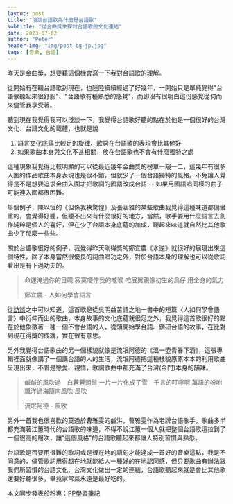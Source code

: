 ```yaml
---
layout: post
title: "淺談台語歌為什麼是台語歌"
subtitle: "從金曲獎來探討台語歌的文化連結"
date: 2023-07-02
author: "Peter"
header-img: "img/post-bg-jp.jpg"
tags: [音樂, 台語]
---
```



昨天是金曲獎，想要藉這個機會寫一下我對台語歌的理解。

從開始有在聽台語歌到現在，也陸陸續續經過了好幾年，一開始只是單純覺得"台語歌聽起來很舒服"、"台語歌有種熟悉的感覺"，而卻沒有很明白這份感覺從何而來儘管我享受著。

聽到現在我覺得我可以淺談一下，我覺得台語歌好聽的點在於他是一個很好的台灣文化、台語文化的載體，也就是說  
1. 語言文化底蘊比較足的旋律、歌詞在台語歌的表現會比其他好
2. 如果歌曲本身與文化不甚相關，放在台語歌也不會有什麼獨特之處

這種現象我覺得比較明顯的可以從最近幾年金曲獎的榜單一窺一二，這幾年有很多入圍的作品歌曲本身表現也是很不錯，但就少了一個台語獨特的風格。不免讓人覺得是不是想要追求金曲入圍才把歌詞的國語改成台語 -- 如果用國語唱同樣的曲子可能連入圍都很困難。

舉個例子，陳以恆的《但係我袂驚惶》及張涵雅的某些歌曲我覺得這種味道都偏蠻重的，會覺得好聽，但聽不出來有什麼很好的地方，當然，歌手要用什麼語言去創作純粹是個人的喜好，但在少了台語本身底蘊的加成，聽起來味道就自然比其他歌曲少了那麼一些些。

關於台語歌很好的例子，我覺得昨天剛得獎的鄭宜農《水逆》就很好的展現出來這個特性，除了本身當然很優良的詞曲唱功之外，對於台語本身的理解也可以從歌詞看出是有下過功夫的。

> 命運淹過你的目睭
> 寂寞哽佇我的嚨喉
> 咱展翼親像初生的鳥仔
> 用全身的氣力
> 
> 鄭宜農 - 人如何學會語言

從[訪談][1]之中可以知道，這首歌是從吳明益苦語之地一書中的短篇〈人如何學會語言〉中衍伸而出的歌曲，本身故事的文化底蘊就很足之外，我覺得這首歌很好的點在於他象徵著一種一個不會台語的人，從頭開始學台語、鑽研台語的故事，在比對到現在得獎的成就，實在很有意思。

另外我覺得台語歌曲的另一個樣貌就像是流氓阿德的《溫一壺青春下酒》，這張專輯裡面就像講了一個講台語的人的生活，流氓阿德把這種樣貌原原本本的利用歌曲呈現出來，不管是戀愛、親情，歌詞歌曲中都充滿了台灣(金門)本身的韻味。

> 鹹鹹的風吹過　白蒼蒼頭鬃
> 一片一片化成了雪　千言的叮嚀啊
> 萬語的吩咐　飄洋過海隨南風吹
> 風吹
> 
> 流氓阿德 - 風吹

另外一首我也很喜歡的莫過於曹雅雯的鹹汫，曹雅雯作為老牌台語歌手，歌曲多半都充滿著江蕙時代的台語歌的味道，不得不說江蕙一個人就把整個台語歌壇拉到了一個很高的層次，讓"這個風格"的台語歌聽起來都讓人特別習慣與熟悉。

台語歌是否要用很難的歌詞或是很在地的語句才能達成一首好的音樂這點，我是不同意的，儘管歌詞用得越在地就能給人一種好的在地認同感，但只要歌曲有辦法跟我們所習慣的台語文化、台灣文化做出一定的連結，台語歌聽起來就是會比其他歌還要好聽很多，畢竟家常菜永遠是最好吃的。

本文同步發表於粉專：[PP學習筆記][2]


[1]: https://blow.streetvoice.com/60044/
[2]: https://www.facebook.com/pplearningnote

